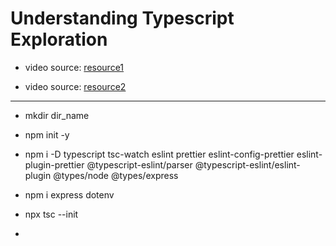 # Understanding Typescript Exploration

- video source: [resource1](https://www.youtube.com/watch?v=1o9YOHeKhNQ&t=3399s)

- video source: [resource2](https://www.udemy.com/course/understanding-typescript/learn/lecture/16999296#overview)

<hr>

- mkdir dir_name
- npm init -y
- npm i -D typescript tsc-watch eslint prettier eslint-config-prettier eslint-plugin-prettier @typescript-eslint/parser @typescript-eslint/eslint-plugin @types/node @types/express

- npm i express dotenv 
- npx tsc --init
- 